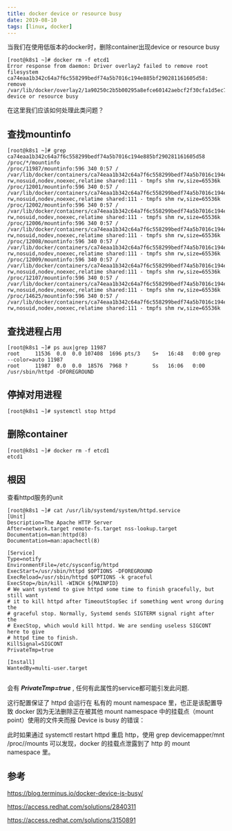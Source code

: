 ```yaml
---
title: docker device or resource busy
date: 2019-08-10
tags: [linux, docker]
---
```



当我们在使用低版本的docker时，删除container出现device or resource busy

```
[root@k8s1 ~]# docker rm -f etcd1
Error response from daemon: Driver overlay2 failed to remove root filesystem ca74eaa1b342c64a7f6c558299bedf74a5b7016c194e885bf290281161605d58: remove /var/lib/docker/overlay2/1a90250c2b5b00295a8efce60142aebcf2f30cfa1d5ec7c029e250c5a3a90951/merged: device or resource busy
```



在这里我们应该如何处理此类问题？

## 查找mountinfo




```
[root@k8s1 ~]# grep ca74eaa1b342c64a7f6c558299bedf74a5b7016c194e885bf290281161605d58 /proc/*/mountinfo
/proc/11987/mountinfo:596 340 0:57 / /var/lib/docker/containers/ca74eaa1b342c64a7f6c558299bedf74a5b7016c194e885bf290281161605d58/shm rw,nosuid,nodev,noexec,relatime shared:111 - tmpfs shm rw,size=65536k
/proc/12001/mountinfo:596 340 0:57 / /var/lib/docker/containers/ca74eaa1b342c64a7f6c558299bedf74a5b7016c194e885bf290281161605d58/shm rw,nosuid,nodev,noexec,relatime shared:111 - tmpfs shm rw,size=65536k
/proc/12002/mountinfo:596 340 0:57 / /var/lib/docker/containers/ca74eaa1b342c64a7f6c558299bedf74a5b7016c194e885bf290281161605d58/shm rw,nosuid,nodev,noexec,relatime shared:111 - tmpfs shm rw,size=65536k
/proc/12006/mountinfo:596 340 0:57 / /var/lib/docker/containers/ca74eaa1b342c64a7f6c558299bedf74a5b7016c194e885bf290281161605d58/shm rw,nosuid,nodev,noexec,relatime shared:111 - tmpfs shm rw,size=65536k
/proc/12008/mountinfo:596 340 0:57 / /var/lib/docker/containers/ca74eaa1b342c64a7f6c558299bedf74a5b7016c194e885bf290281161605d58/shm rw,nosuid,nodev,noexec,relatime shared:111 - tmpfs shm rw,size=65536k
/proc/12009/mountinfo:596 340 0:57 / /var/lib/docker/containers/ca74eaa1b342c64a7f6c558299bedf74a5b7016c194e885bf290281161605d58/shm rw,nosuid,nodev,noexec,relatime shared:111 - tmpfs shm rw,size=65536k
/proc/12107/mountinfo:596 340 0:57 / /var/lib/docker/containers/ca74eaa1b342c64a7f6c558299bedf74a5b7016c194e885bf290281161605d58/shm rw,nosuid,nodev,noexec,relatime shared:111 - tmpfs shm rw,size=65536k
/proc/14625/mountinfo:596 340 0:57 / /var/lib/docker/containers/ca74eaa1b342c64a7f6c558299bedf74a5b7016c194e885bf290281161605d58/shm rw,nosuid,nodev,noexec,relatime shared:111 - tmpfs shm rw,size=65536k
```


## 查找进程占用



```
[root@k8s1 ~]# ps aux|grep 11987
root     11536  0.0  0.0 107408  1696 pts/3    S+   16:48   0:00 grep --color=auto 11987
root     11987  0.0  0.0  18576  7968 ?        Ss   16:06   0:00 /usr/sbin/httpd -DFOREGROUND
```


## 停掉对用进程

```
[root@k8s1 ~]# systemctl stop httpd
```


## 删除container



```
[root@k8s1 ~]# docker rm -f etcd1
etcd1
```



## 根因

查看httpd服务的unit
```
[root@k8s1 ~]# cat /usr/lib/systemd/system/httpd.service 
[Unit]
Description=The Apache HTTP Server
After=network.target remote-fs.target nss-lookup.target
Documentation=man:httpd(8)
Documentation=man:apachectl(8)

[Service]
Type=notify
EnvironmentFile=/etc/sysconfig/httpd
ExecStart=/usr/sbin/httpd $OPTIONS -DFOREGROUND
ExecReload=/usr/sbin/httpd $OPTIONS -k graceful
ExecStop=/bin/kill -WINCH ${MAINPID}
# We want systemd to give httpd some time to finish gracefully, but still want
# it to kill httpd after TimeoutStopSec if something went wrong during the
# graceful stop. Normally, Systemd sends SIGTERM signal right after the
# ExecStop, which would kill httpd. We are sending useless SIGCONT here to give
# httpd time to finish.
KillSignal=SIGCONT
PrivateTmp=true

[Install]
WantedBy=multi-user.target


```

会有 ***PrivateTmp=true*** , 任何有此属性的service都可能引发此问题.

这行配置保证了 httpd 会运行在 私有的 mount namespace 里，也正是该配置导致 docker 因为无法删除正在被其他 mount namespace 中的挂载点（mount point）使用的文件夹而报 Device is busy 的错误：

此时如果通过 systemctl restart httpd 重启 http，使用 grep devicemapper/mnt /proc/<nginx-master-pid>/mounts 可以发现，docker 的挂载点泄露到了 http 的 mount namespace 里。




## 参考

https://blog.terminus.io/docker-device-is-busy/

https://access.redhat.com/solutions/2840311

https://access.redhat.com/solutions/3150891
